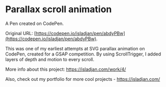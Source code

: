 # Parallax scroll animation

A Pen created on CodePen.

Original URL: [https://codepen.io/isladjan/pen/abdyPBw](https://codepen.io/isladjan/pen/abdyPBw).

This was one of my earliest attempts at SVG parallax animation on CodePen, created for a GSAP competition. By using ScrollTrigger, I added layers of depth and motion to every scroll.

More info about this project: https://isladjan.com/work/4/

Also, check out my portfolio for more cool projects - https://isladjan.com/